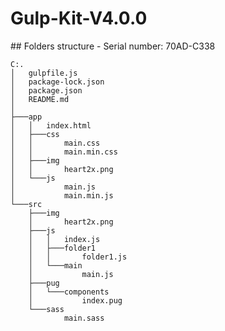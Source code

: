 ﻿# Gulp-Kit-V4.0.0

﻿## Folders structure
  ﻿- Serial number: 70AD-C338
```
C:.
│   gulpfile.js
│   package-lock.json
│   package.json
│   README.md
│   
├───app
│   │   index.html
│   ├───css
│   │       main.css
│   │       main.min.css 
│   ├───img
│   │       heart2x.png
│   └───js
│           main.js
│           main.min.js
└───src
    ├───img
    │       heart2x.png
    ├───js
    │   │   index.js
    │   ├───folder1
    │   │       folder1.js
    │   └───main
    │           main.js
    ├───pug
    │   └───components
    │           index.pug
    └───sass
            main.sass
```
            
            

